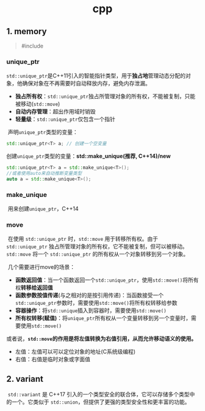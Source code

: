 # <div align="center">cpp</div>

## 1. memory

> #include<memory>

### unique_ptr

​	`std::unique_ptr`是C++11引入的智能指针类型，用于**独占地**管理动态分配的对象，他确保对象在不再需要时自动释放内存，避免内存泄漏。

* **独占所有权**：`std::unique_ptr`独占所管理对象的所有权，不能被复制，只能被移动(``std::move``)
* **自动内存管理**：超出作用域时销毁
* **轻量级**：`std::unique_ptr`仅包含一个指针

​	声明`unique_ptr`类型的变量：

```c++
std::unique_ptr<T> a; // 创建一个空变量
```

​	创建`unique_ptr`类型的变量：**std::make_unique(推荐, C++14)/new**

```cpp
std::unique_ptr<T> a = std::make_unique<T>();
//或者使用auto来自动推断变量类型
auto a = std::make_unique<T>();
```

### make_unique

​	用来创建`unique_ptr`，C++14

### move

​	在使用 `std::unique_ptr` 时，`std::move` 用于转移所有权。由于 `std::unique_ptr` 独占所管理对象的所有权，它不能被复制，但可以被移动。`std::move` 将一个 `std::unique_ptr` 的所有权从一个对象转移到另一个对象。

​	几个需要进行move的场景：

* **函数返回值**：当一个函数返回一个`std::unique_ptr`，使用`std::move()`将所有权**转移给返回值**
* **函数参数按值传递**(与之相对的是按引用传递)：当函数接受一个`std::unique_ptr`参数时，需要使用`std::move()`将所有权转移给参数
* **容器操作**：将`std::unique`插入到容器时，需要使用`std::move()`
* **所有权转移(赋值)**：将`unique_ptr`所有权从一个变量转移到另一个变量时，需要使用`std::move()`

​	或者说，**`std::move`的作用是将左值转换为右值引用，从而允许移动语义的使用。**

* 左值：左值可以可以定位对象的地址(C系统级编程)
* 右值：右值是临时对象或字面值

## 2. variant

​	`std::variant` 是 C++17 引入的一个类型安全的联合体，它可以存储多个类型中的一个。它类似于 `std::union`，但提供了更强的类型安全性和更丰富的功能。

